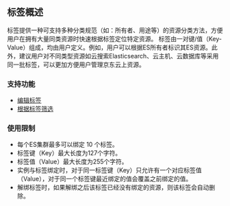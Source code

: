 ## 标签概述
标签提供一种可支持多种分类规范（如：所有者、用途等）的资源分类方法，方便用户在拥有大量同类资源时快速根据标签定位特定资源。
标签由一对键/值（Key-Value）组成，均由用户定义。例如，用户可以根据ES所有者标识其ES资源。此外，建议用户对不同类型资源如云搜索Elasticsearch、云主机、云数据库等采用同一批标签，可以更加方便用户管理京东云上资源。
### 支持功能
* [编辑标签](Edit-Tag.md)
* [根据标签筛选](Filter-by-Tag.md)
### 使用限制
* 每个ES集群最多可以绑定 10 个标签。
* 标签键（Key）最大长度为127个字符。
* 标签值（Value）最大长度为255个字符。
* 实例与标签绑定时，对于同一标签键（Key）只允许有一个对应标签值（Value），对于同一个标签键最近绑定的值会覆盖之前绑定的值。
* 解绑标签时，如果解绑之后该标签已经没有绑定的资源，则该标签会自动删除。
